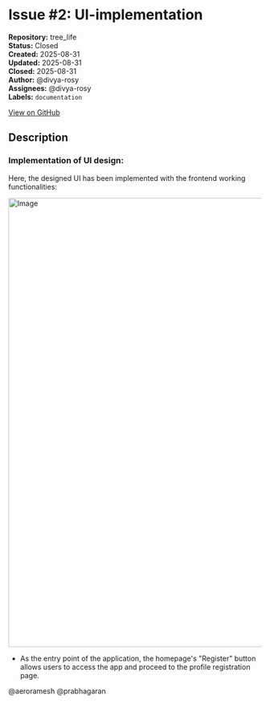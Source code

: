 # Issue #2: UI-implementation

**Repository:** tree_life  
**Status:** Closed  
**Created:** 2025-08-31  
**Updated:** 2025-08-31  
**Closed:** 2025-08-31  
**Author:** @divya-rosy  
**Assignees:** @divya-rosy  
**Labels:** `documentation`  

[View on GitHub](https://github.com/Simtestlab/tree_life/issues/2)

## Description

### Implementation of UI design:

Here, the designed UI has been implemented with the frontend working functionalities:

<img width="1920" height="894" alt="Image" src="https://github.com/user-attachments/assets/41e13703-3ac6-46c8-bd47-c7e138598646" />

- As the entry point of the application, the homepage's "Register" button allows users to access the app and proceed to the profile registration page.



@aeroramesh @prabhagaran 